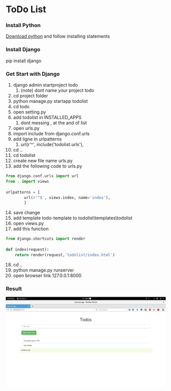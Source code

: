 # ToDo List
### Install Python
[Download python](https://www.python.org/downloads/)
and follow installing statements
### Install Django
pip install django
### Get Start with Django
1. django admin startproject todo
   1. (note) dont name your project todo
2. cd project folder
3. python manage.py startapp  todolist
4. cd todo
5. open setting.py
6. add todolist in INSTALLED_APPS
   1. dont messing , at the and of list
7. open urls.py
8. import include from django.conf.urls
9. add ligne in urlpatterns
   1. url(r'^', include('todolist.urls'),
10. cd ..
11. cd todolist
12. create new file name urls.py
13. add the following code to urls.py

```python
from django.conf.urls import url
from . import views

urlpatterns = [
        url(r'^$', views.index, name='index'),
        ]
```

14. save change
15. add template todo-template to todolist\templates\todolist
16. open views.py
17. add this function

```python
from django.shortcuts import render

def index(request):
	return render(request,'todolist/index.html')

```
18. cd ..
19. python manage.py runserver
20. open browser link 127.0.0.1:8000
### Result
![Alt text](/image/image1.png)

